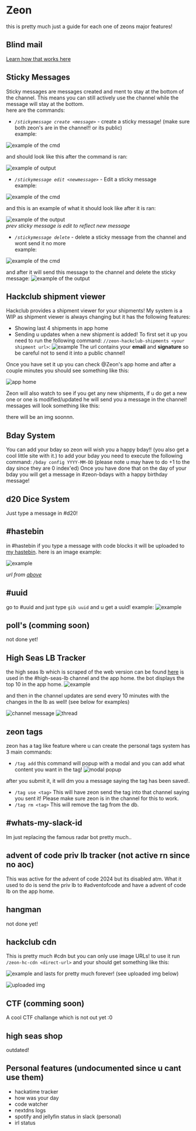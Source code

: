 # Zeon

this is pretty much just a guide for each one of zeons major features!

## Blind mail

[Learn how that works here](./docs/HOW_BLIND_MAIL_WORKS.md)

## Sticky Messages

Sticky messages are messages created and ment to stay at the bottom of the channel.
This means you can still actively use the channel while the message will stay at the bottom. <br />
here are the commands:

- _`/stickymessage create <message>`_ - create a sticky message! (make sure both zeon's are in the channel!! or its public)
  <br />example:

![example of the cmd](../assets/stickymessage/create_0.png)

and should look like this after the command is ran:

![example of output](../assets/stickymessage/create_1.png)

- _`/stickymessage edit <newmessage>`_ - Edit a sticky message
  <br />example:

![example of the cmd](../assets/stickymessage/edit_0.png)

and this is an example of what it should look like after it is ran:

![example of the output](../assets/stickymessage/edit_1.png)
<br />_prev sticky message is edit to reflect new message_

- _`/stickymessage delete`_ - delete a sticky message from the channel and wont send it no more
  <br />example:

![example of the cmd](../assets/stickymessage/delete_0.png)

and after it will send this message to the channel and delete the sticky message:
![example of the output](../assets/stickymessage/delete_1.png)

## Hackclub shipment viewer

Hackclub provides a shipment viewer for your shipments!
My system is a WIP as shipment viewer is always changing but it has the following features:

- Showing last 4 shipments in app home
- Sending u updates when a new shipment is added!
  To first set it up you need to run the following command: `//zeon-hackclub-shipments <your shipment url>`:
  ![example](../assets//shipmentviewer/setup_cmd.png)
  The url contains your **email** and **signature** so be careful not to send it into a public channel!

Once you have set it up you can check @Zeon's app home and after a couple minutes you should see something like this:

![app home](../assets/shipmentviewer/app_home.png)

Zeon will also watch to see if you get any new shipments, if u do get a new one or one is modified/updated he will send you a message in the channel!
<br /> messages will look something like this:

<!-- TODO: maybe fix this -->

there will be an img soonnn.

## Bday System

You can add your bday so zeon will wish you a happy bday!! (you also get a cool little site with it.)
to add your bday you need to execute the following command: `/bday config YYYY-MM-DD` (please note u may have to do +1 to the day since they are 0 index'ed)
Once you have done that on the day of your bday you will get a message in #zeon-bdays with a happy birthday message!

## d20 Dice System

Just type a message in #d20!

## #hastebin

in #hastebin if you type a message with code blocks it will be uploaded to [my hastebin](https://bin.saahild.com). here is an image example:

![example ](../assets/hastebin/example.png)

_url from [above](https://bin.saahild.com/lajoqimuyo)_

## #uuid

go to #uuid and just type `gib uuid` and u get a uuid!
example:
![example](../assets/uuid/example.png)

## poll's (comming soon)

not done yet!

## High Seas LB Tracker

the high seas lb which is scraped of the web version can be found [here]() is used in the #high-seas-lb channel and the app home.
the bot displays the top 10 in the app home.
![example](../assets/highseaslb/app_home.png)

and then in the channel updates are send every 10 minutes with the changes in the lb as well! (see below for examples)

![channel message](../assets//highseaslb/channel_message.png)
![thread](../assets/highseaslb/thread.png)

## zeon tags

zeon has a tag like feature where u can create
the personal tags system has 3 main commands:

- `/tag add`
  this command will popup with a modal and you can add what content you want in the tag!
  ![modal popup](../assets/tags/modal_popup.png)

after you submit it, it will dm you a message saying the tag has been saved!.

- `/tag use <tag>`
  This will have zeon send the tag into that channel saying you sent it! Please make sure zeon is in the channel for this to work.
- `/tag rm <tag>`
  This will remove the tag from the db.

## #whats-my-slack-id

Im just replacing the famous radar bot pretty much..

## advent of code priv lb tracker (not active rn since no aoc)

This was active for the advent of code 2024 but its disabled atm.
What it used to do is send the priv lb to #adventofcode and have a advent of code lb on the app home.

## hangman

not done yet!

## hackclub cdn

This is pretty much #cdn but you can only use image URLs! to use it run `/zeon-hc-cdn <direct-url>` and your should get something like this:

![example](../assets/cdn_example.png)
and lasts for pretty much forever! (see uploaded img below)

![uploaded img](https://cloud-p1iuj6a0l-hack-club-bot.vercel.app/0logo.496b486aab466e923154.png)

## CTF (comming soon)

A cool CTF challange which is not out yet :0

## high seas shop

outdated!

## Personal features (undocumented since u cant use them)

- hackatime tracker
- how was your day
- code watcher
- nextdns logs
- spotify and jellyfin status in slack (personal)
- irl status
